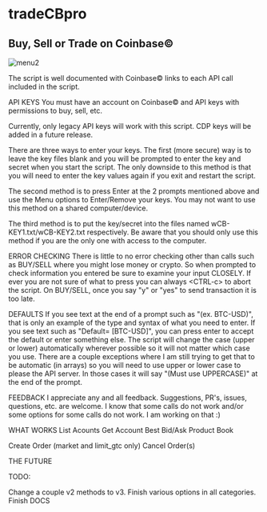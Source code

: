 # tradeCBpro

## Buy, Sell or Trade on Coinbase© 

![menu2](https://github.com/user-attachments/assets/1390179f-e53f-49a0-b9be-7e6bd6c1c29a)

The script is well documented with Coinbase© links to each API call included in the script.

API KEYS
You must have an account on Coinbase© and API keys with permissions to buy, sell, etc.

Currently, only legacy API keys will work with this script. CDP keys will be added in a future release.

There are three ways to enter your keys. The first (more secure) way is to leave the key files blank and you will be prompted to enter the key and secret when you start the script. The only downside to this method is that you will need to enter the key values again if you exit and restart the script.

The second method is to press Enter at the 2 prompts mentioned above and use the Menu options to Enter/Remove your keys. You may not want to use this method on a shared computer/device.

The third method is to put the key/secret into the files named wCB-KEY1.txt/wCB-KEY2.txt respectively. Be aware that you should only use this method if you are the only one with access to the computer.

ERROR CHECKING
There is little to no error checking other than calls such as BUY/SELL where you might lose money or crypto.  So when prompted to check information you entered be sure to examine your input CLOSELY. If ever you are not sure of what to press you can always \<CTRL-c> to abort the script.  On BUY/SELL, once you say "y" or "yes" to send transaction it is too late.

DEFAULTS
If you see text at the end of a prompt such as "(ex. BTC-USD)", that is only an example of the type and syntax of what you need to enter. If you see text such as "Default= [BTC-USD]", you can press enter to accept the default or enter something else.
The script will change the case (upper or lower) automatically wherever possible so it will not matter which case you use. There are a couple exceptions where I am still trying to get that to be automatic (in arrays) so you will need to use upper or lower case to please the API server. In those cases it will say "(Must use UPPERCASE)" at the end of the prompt.

FEEDBACK
I appreciate any and all feedback. Suggestions, PR's, issues, questions, etc. are welcome. I know that some calls do not work and/or some options for some calls do not work. I am working on that :)

WHAT WORKS
List Acounts
Get Account
Best Bid/Ask
Product Book

Create Order (market and limit_gtc only)
Cancel Order(s)


THE FUTURE

TODO:

Change a couple v2 methods to v3.
Finish various options in all categories.
Finish DOCS
